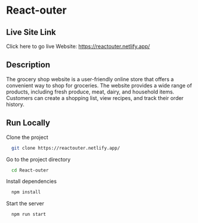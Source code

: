 
# React-outer

## Live Site Link

Click here to go live Website: https://reactouter.netlify.app/



## Description


The grocery shop website is a user-friendly online store that offers a convenient way to shop for groceries. The website provides a wide range of products, including fresh produce, meat, dairy, and household items. Customers can create a shopping list, view recipes, and track their order history.


## Run Locally

Clone the project

```bash
  git clone https://reactouter.netlify.app/
```

Go to the project directory

```bash
  cd React-outer
```

Install dependencies

```bash
  npm install
```

Start the server

```bash
  npm run start
```
